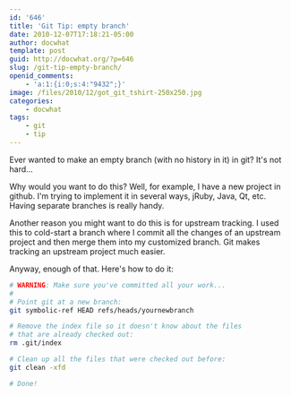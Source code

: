 ```yaml
---
id: '646'
title: 'Git Tip: empty branch'
date: 2010-12-07T17:18:21-05:00
author: docwhat
template: post
guid: http://docwhat.org/?p=646
slug: /git-tip-empty-branch/
openid_comments:
    - 'a:1:{i:0;s:4:"9432";}'
image: /files/2010/12/got_git_tshirt-250x250.jpg
categories:
    - docwhat
tags:
    - git
    - tip
---
```


Ever wanted to make an empty branch (with no history in it) in git? It's not
hard...

Why would you want to do this? Well, for example, I have a new project in
github. I'm trying to implement it in several ways, jRuby, Java, Qt, etc.
Having separate branches is really handy.

Another reason you might want to do this is for upstream tracking. I used this
to cold-start a branch where I commit all the changes of an upstream project
and then merge them into my customized branch. Git makes tracking an upstream
project much easier.

Anyway, enough of that. Here's how to do it:

```bash
# WARNING: Make sure you've committed all your work...
#
# Point git at a new branch:
git symbolic-ref HEAD refs/heads/yournewbranch

# Remove the index file so it doesn't know about the files
# that are already checked out:
rm .git/index

# Clean up all the files that were checked out before:
git clean -xfd

# Done!
```
